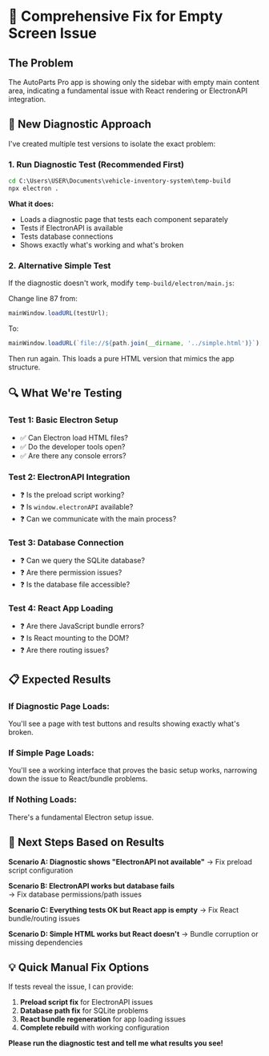# 🔧 Comprehensive Fix for Empty Screen Issue

## The Problem
The AutoParts Pro app is showing only the sidebar with empty main content area, indicating a fundamental issue with React rendering or ElectronAPI integration.

## 🎯 New Diagnostic Approach

I've created multiple test versions to isolate the exact problem:

### 1. **Run Diagnostic Test** (Recommended First)
```cmd
cd C:\Users\USER\Documents\vehicle-inventory-system\temp-build
npx electron .
```

**What it does:**
- Loads a diagnostic page that tests each component separately
- Tests if ElectronAPI is available
- Tests database connections
- Shows exactly what's working and what's broken

### 2. **Alternative Simple Test**
If the diagnostic doesn't work, modify `temp-build/electron/main.js`:

Change line 87 from:
```javascript
mainWindow.loadURL(testUrl);
```
To:
```javascript
mainWindow.loadURL(`file://${path.join(__dirname, '../simple.html')}`);
```

Then run again. This loads a pure HTML version that mimics the app structure.

## 🔍 What We're Testing

### Test 1: Basic Electron Setup
- ✅ Can Electron load HTML files?
- ✅ Do the developer tools open?
- ✅ Are there any console errors?

### Test 2: ElectronAPI Integration  
- ❓ Is the preload script working?
- ❓ Is `window.electronAPI` available?
- ❓ Can we communicate with the main process?

### Test 3: Database Connection
- ❓ Can we query the SQLite database?
- ❓ Are there permission issues?
- ❓ Is the database file accessible?

### Test 4: React App Loading
- ❓ Are there JavaScript bundle errors?
- ❓ Is React mounting to the DOM?
- ❓ Are there routing issues?

## 📋 Expected Results

### If Diagnostic Page Loads:
You'll see a page with test buttons and results showing exactly what's broken.

### If Simple Page Loads:
You'll see a working interface that proves the basic setup works, narrowing down the issue to React/bundle problems.

### If Nothing Loads:
There's a fundamental Electron setup issue.

## 🚀 Next Steps Based on Results

**Scenario A: Diagnostic shows "ElectronAPI not available"**
→ Fix preload script configuration

**Scenario B: ElectronAPI works but database fails**  
→ Fix database permissions/path issues

**Scenario C: Everything tests OK but React app is empty**
→ Fix React bundle/routing issues

**Scenario D: Simple HTML works but React doesn't**
→ Bundle corruption or missing dependencies

## 💡 Quick Manual Fix Options

If tests reveal the issue, I can provide:
1. **Preload script fix** for ElectronAPI issues
2. **Database path fix** for SQLite problems  
3. **React bundle regeneration** for app loading issues
4. **Complete rebuild** with working configuration

**Please run the diagnostic test and tell me what results you see!**